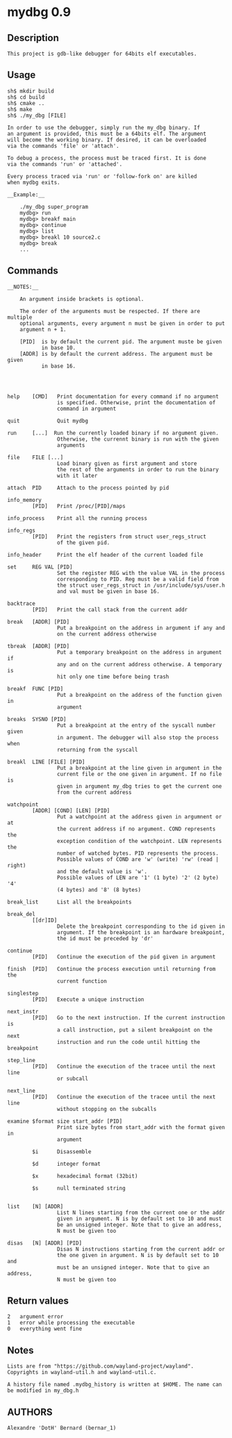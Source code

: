 mydbg 0.9
=========

Description
-----------

    This project is gdb-like debugger for 64bits elf executables.

Usage
-----

    sh$ mkdir build
    sh$ cd build
    sh$ cmake ..
    sh$ make
    sh$ ./my_dbg [FILE]

    In order to use the debugger, simply run the my_dbg binary. If
    an argument is provided, this must be a 64bits elf. The argument
    will become the working binary. If desired, it can be overloaded
    via the commands 'file' or 'attach'.

    To debug a process, the process must be traced first. It is done
    via the commands 'run' or 'attached'.

    Every process traced via 'run' or 'follow-fork on' are killed
    when mydbg exits.

    __Example:__

        ./my_dbg super_program
        mydbg> run
        mydbg> breakf main
        mydbg> continue
        mydbg> list
        mydbg> breakl 10 source2.c
        mydbg> break
        ...


Commands
--------

    __NOTES:__

        An argument inside brackets is optional.

        The order of the arguments must be respected. If there are multiple
        optional arguments, every argument n must be given in order to put
        argument n + 1.

        [PID]  is by default the current pid. The argument muste be given
               in base 10.
        [ADDR] is by default the current address. The argument must be given
               in base 16.




    help    [CMD]   Print documentation for every command if no argument
                    is specified. Otherwise, print the documentation of
                    command in argument

    quit            Quit mydbg

    run     [...]  Run the currently loaded binary if no argument given.
                    Otherwise, the currennt binary is run with the given
                    arguments

    file    FILE [...]
                    Load binary given as first argument and store
                    the rest of the arguments in order to run the binary
                    with it later

    attach  PID     Attach to the process pointed by pid

    info_memory
            [PID]   Print /proc/[PID]/maps

    info_process    Print all the running process

    info_regs
            [PID]   Print the registers from struct user_regs_struct
                    of the given pid.

    info_header     Print the elf header of the current loaded file

    set     REG VAL [PID]
                    Set the register REG with the value VAL in the process
                    corresponding to PID. Reg must be a valid field from
                    the struct user_regs_struct in /usr/include/sys/user.h
                    and val must be given in base 16.

    backtrace
            [PID]   Print the call stack from the current addr

    break   [ADDR] [PID]
                    Put a breakpoint on the address in argument if any and
                    on the current address otherwise

    tbreak  [ADDR] [PID]
                    Put a temporary breakpoint on the address in argument if
                    any and on the current address otherwise. A temporary is
                    hit only one time before being trash

    breakf  FUNC [PID]
                    Put a breakpoint on the address of the function given in
                    argument

    breaks  SYSNO [PID]
                    Put a breakpoint at the entry of the syscall number given
                    in argument. The debugger will also stop the process when
                    returning from the syscall

    breakl  LINE [FILE] [PID]
                    Put a breakpoint at the line given in argument in the
                    current file or the one given in argument. If no file is
                    given in argument my_dbg tries to get the current one
                    from the current address

    watchpoint
            [ADDR] [COND] [LEN] [PID]
                    Put a watchpoint at the address given in argumnent or at
                    the current address if no argument. COND represents the
                    exception condition of the watchpoint. LEN represents the
                    number of watched bytes. PID represents the process.
                    Possible values of COND are 'w' (write) 'rw' (read | right)
                    and the default value is 'w'.
                    Possible values of LEN are '1' (1 byte) '2' (2 byte) '4'
                    (4 bytes) and '8' (8 bytes)

    break_list      List all the breakpoints

    break_del
            [[dr]ID]
                    Delete the breakpoint corresponding to the id given in
                    argument. If the breakpoint is an hardware breakpoint,
                    the id must be preceded by 'dr'

    continue
            [PID]   Continue the execution of the pid given in argument

    finish  [PID]   Continue the process execution until returning from the
                    current function

    singlestep
            [PID]   Execute a unique instruction

    next_instr
            [PID]   Go to the next instruction. If the current instruction is
                    a call instruction, put a silent breakpoint on the next
                    instruction and run the code until hitting the breakpoint

    step_line
            [PID]   Continue the execution of the tracee until the next line
                    or subcall

    next_line
            [PID]   Continue the execution of the tracee until the next line
                    without stopping on the subcalls

    examine $format size start_addr [PID]
                    Print size bytes from start_addr with the format given in
                    argument

            $i      Disassemble

            $d      integer format

            $x      hexadecimal format (32bit)

            $s      null terminated string


    list    [N] [ADDR]
                    List N lines starting from the current one or the addr
                    given in argument. N is by default set to 10 and must
                    be an unsigned integer. Note that to give an address,
                    N must be given too

    disas   [N] [ADDR] [PID]
                    Disas N instructions starting from the current addr or
                    the one given in argument. N is by default set to 10 and
                    must be an unsigned integer. Note that to give an address,
                    N must be given too

Return values
-------------

    2   argument error
    1   error while processing the executable
    0   everything went fine

Notes
-----

    Lists are from "https://github.com/wayland-project/wayland".
    Copyrights in wayland-util.h and wayland-util.c.

    A history file named .mydbg_history is written at $HOME. The name can
    be modified in my_dbg.h

AUTHORS
-------

    Alexandre 'DotH' Bernard (bernar_1)
